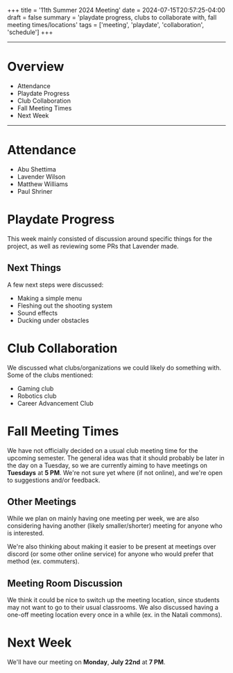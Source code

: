 +++
title = '11th Summer 2024 Meeting'
date = 2024-07-15T20:57:25-04:00
draft = false
summary = 'playdate progress, clubs to collaborate with, fall meeting times/locations'
tags = ['meeting', 'playdate', 'collaboration', 'schedule']
+++
***
# Overview
- Attendance
- Playdate Progress
- Club Collaboration
- Fall Meeting Times
- Next Week
---
# Attendance
- Abu Shettima
- Lavender Wilson
- Matthew Williams
- Paul Shriner
# Playdate Progress
This week mainly consisted of discussion around specific things for the project, as well as reviewing some PRs that Lavender made. 
## Next Things
A few next steps were discussed:
- Making a simple menu
- Fleshing out the shooting system
- Sound effects
- Ducking under obstacles
# Club Collaboration
We discussed what clubs/organizations we could likely do something with. Some of the clubs mentioned:
- Gaming club
- Robotics club
- Career Advancement Club
# Fall Meeting Times
We have not officially decided on a usual club meeting time for the upcoming semester. The general idea was that it should probably be later in the day on a Tuesday, so we are currently aiming to have meetings on **Tuesdays** at **5 PM**. We're not sure yet where (if not online), and we're open to suggestions and/or feedback.
## Other Meetings
While we plan on mainly having one meeting per week, we are also considering having another (likely smaller/shorter) meeting for anyone who is interested. 

We're also thinking about making it easier to be present at meetings over discord (or some other online service) for anyone who would prefer that method (ex. commuters).
## Meeting Room Discussion
We think it could be nice to switch up the meeting location, since students may not want to go to their usual classrooms. We also discussed having a one-off meeting location every once in a while (ex. in the Natali commons).
# Next Week
We'll have our meeting on **Monday**, **July 22nd** at **7 PM**. 